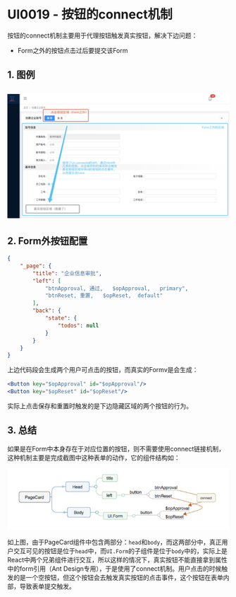 # UI0019 - 按钮的connect机制

按钮的connect机制主要用于代理按钮触发真实按钮，解决下边问题：

* Form之外的按钮点击过后要提交该Form

## 1. 图例

## ![](/document/image/UI0019-1.png)

## 2. Form外按钮配置

```json
{
    "_page": {
        "title": "企业信息审批",
        "left": [
            "btnApproval, 通过,   $opApproval,   primary",
            "btnReset, 重置,   $opReset,  default"
        ],
        "back": {
            "state": {
                "todos": null
            }
        }
    }
}
```

上边代码段会生成两个用户可点击的按钮，而真实的Formv是会生成：

```jsx
<Button key="$opApproval" id="$opApproval"/>
<Button key="$opReset" id="$opReset"/>
```

实际上点击保存和重置时触发的是下边隐藏区域的两个按钮的行为。

## 3. 总结

如果是在Form中本身存在于对应位置的按钮，则不需要使用connect链接机制，这种机制主要是完成截图中这种表单的动作，它的组件结构如：

![](/document/image/UI0019-2.png)

如上图，由于PageCard组件中包含两部分：`head`和`body`，而这两部分中，真正用户交互可见的按钮是位于`head`中，而`UI.Form`的子组件是位于`body`中的，实际上是React中两个兄弟组件进行交互，所以这样的情况下，真实按钮不能直接拿到属性中的form引用（Ant Design专用），于是使用了connect机制。用户点击的时候触发的是一个空按钮，但这个按钮会去触发真实按钮的点击事件，这个按钮在表单内部，导致表单提交触发。

